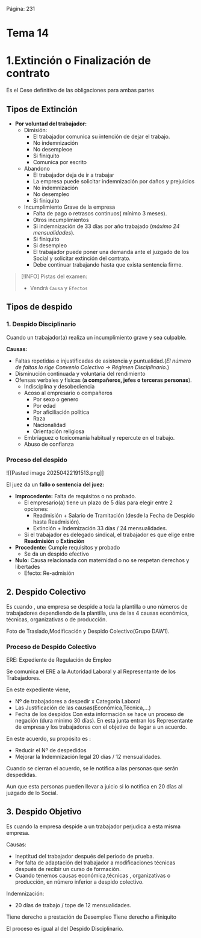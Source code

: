 Página: 231

# Tema 14

# 1.Extinción o Finalización de contrato

Es el Cese definitivo de las obligaciones para ambas partes

## Tipos de Extinción


- **Por voluntad del trabajador:**
	- Dimisión:
		- El trabajador comunica su intención de dejar el trabajo.
		- No indemnización
		- No desempleoe
		- Si finiquito
		- Comunica por escrito
	- Abandono
		- El trabajador deja de ir a trabajar
		- La empresa puede solicitar indemnización por daños y prejuicios
		- No indemnización
		- No desempleo
		- Si finiquito
	- Incumplimiento Grave de la empresa
		- Falta de pago o retrasos continuos( mínimo 3 meses).
		- Otros incumplimientos
		- Si indemnización de 33 días por año trabajado (*máximo 24 mensualidades*).
		- Si finiquito
		- Si desempleo
		- El trabajador puede poner una demanda ante el juzgado de los Social y solicitar extinción del contrato.
		- Debe continuar trabajando hasta que exista sentencia firme.


>[!INFO] Pistas del examen:
> - Vendrá `Causa` y `Efectos`


## Tipos de despido

### 1. Despido Disciplinario

Cuando un trabajador(a) realiza un incumplimiento grave y sea culpable.

**Causas:**

- Faltas repetidas e injustificadas de asistencia y puntualidad.(*El número de faltas lo rige  Convenio Colectivo -> Régimen Disciplinario.*)
- Disminución continuada y voluntaria del rendimiento 
- Ofensas verbales y físicas (**a compañeros, jefes o terceras personas**).
	- Indisciplina y desobediencia
	- Acoso al empresario o compañeros
		- Por sexo o genero
		- Por edad
		- Por aficiliación política
		- Raza
		- Nacionalidad
		- Orientación religiosa
	- Embriaguez o toxicomanía habitual y repercute en el trabajo.
	- Abuso de confianza

### Proceso del despido

![[Pasted image 20250422191513.png]]

El juez da un **fallo o sentencia del juez:**
- **Improcedente:** Falta de requisitos o no probado.
	- El empresario(a) tiene un plazo de 5 días para elegir entre 2 opciones:
		- Readmisión + Salario de Tramitación (desde la Fecha de Despido hasta Readmisión).
		- Extinción + Indemización 33 días / 24 mensualidades.
	- Si el trabajador es delegado sindical, el trabajador es que elige entre **Readmisión** o **Extinción**
- **Procedente:** Cumple requisitos y probado
	- Se da un despido efectivo
- **Nulo:** Causa relacionada con maternidad o no se respetan derechos y libertades
	- Efecto: Re-admisión

## 2. Despido Colectivo

Es cuando , una empresa se despide a toda la plantilla o uno números de trabajadores dependiendo de la plantilla, una de las 4 causas económica, técnicas, organizativas o de producción.

Foto de Traslado,Modificación y Despido Colectivo(Grupo DAW1).

### Proceso de Despido Colectivo

ERE: Expediente de Regulación de Empleo

Se comunica el ERE a la Autoridad Laboral y al Representante de los Trabajadores.

En este expediente viene, 
- Nº de trabajadores a despedir x Categoría Laboral
- Las Justificación de las causas(Económica,Técnica,...)
- Fecha de los despidos
Con esta información se hace un proceso de negación (dura mínimo 30 días).
En esta junta entran los Representante de empresa y los trabajadores con el objetivo de llegar a un acuerdo.

En este acuerdo, su propósito es :
- Reducir el Nº de despedidos
- Mejorar la Indemnización legal 20 días / 12 mensualidades.

Cuando se cierran el acuerdo, se le notifica a las personas que serán despedidas.

Aun que esta personas pueden llevar a juicio si lo notifica en 20 días al juzgado de lo Social.

## 3. Despido Objetivo

Es cuando la empresa despide a un trabajador perjudica a esta misma empresa.

Causas:
- Ineptitud del trabajador después del periodo de prueba.
- Por falta de adaptación del trabajador a modificaciones técnicas después de recibir un curso de formación.
- Cuando tenemos causas económica,técnicas , organizativas o producción, en número inferior a despido colectivo.

Indemnización:
- 20 días de trabajo / tope de 12 mensualidades.

Tiene derecho a prestación de Desempleo
Tiene derecho a Finiquito

El proceso es igual al del Despido Disciplinario.